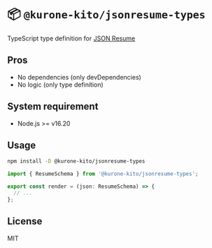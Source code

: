 # 📦 `@kurone-kito/jsonresume-types`

TypeScript type definition for [JSON Resume](http://jsonresume.org)

## Pros

- No dependencies (only devDependencies)
- No logic (only type definition)

## System requirement

- Node.js >= v16.20

## Usage

```sh
npm install -D @kurone-kito/jsonresume-types
```

```TypeScript
import { ResumeSchema } from '@kurone-kito/jsonresume-types';

export const render = (json: ResumeSchema) => {
  // ...
};
```

## License

MIT
